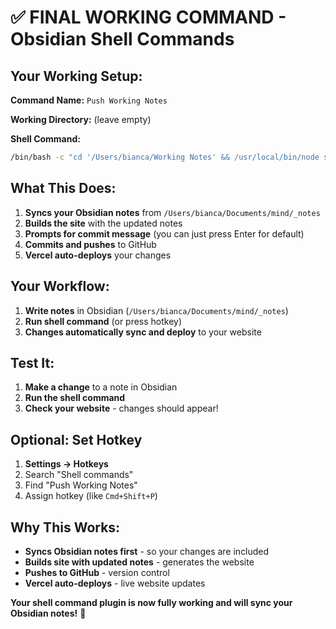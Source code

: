 # ✅ FINAL WORKING COMMAND - Obsidian Shell Commands

## **Your Working Setup:**

**Command Name:** `Push Working Notes`

**Working Directory:** (leave empty)

**Shell Command:**
```bash
/bin/bash -c "cd '/Users/bianca/Working Notes' && /usr/local/bin/node sync-from-obsidian.js"
```

## **What This Does:**
1. **Syncs your Obsidian notes** from `/Users/bianca/Documents/mind/_notes`
2. **Builds the site** with the updated notes
3. **Prompts for commit message** (you can just press Enter for default)
4. **Commits and pushes** to GitHub
5. **Vercel auto-deploys** your changes

## **Your Workflow:**
1. **Write notes** in Obsidian (`/Users/bianca/Documents/mind/_notes`)
2. **Run shell command** (or press hotkey)
3. **Changes automatically sync and deploy** to your website

## **Test It:**
1. **Make a change** to a note in Obsidian
2. **Run the shell command**
3. **Check your website** - changes should appear!

## **Optional: Set Hotkey**
1. **Settings → Hotkeys**
2. Search "Shell commands"
3. Find "Push Working Notes"
4. Assign hotkey (like `Cmd+Shift+P`)

## **Why This Works:**
- **Syncs Obsidian notes first** - so your changes are included
- **Builds site with updated notes** - generates the website
- **Pushes to GitHub** - version control
- **Vercel auto-deploys** - live website updates

**Your shell command plugin is now fully working and will sync your Obsidian notes!** 🚀
